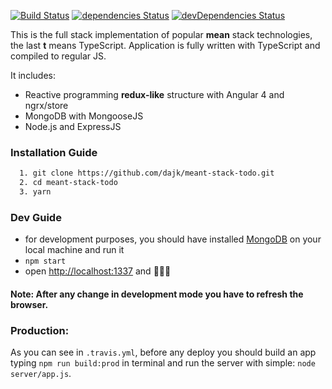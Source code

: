 [![Build Status](https://travis-ci.org/dajk/meant-stack-todo.svg?branch=master)](https://travis-ci.org/dajk/meant-stack-todo)
[![dependencies Status](https://david-dm.org/dajk/meant-stack-todo/status.svg)](https://david-dm.org/dajk/meant-stack-todo)
[![devDependencies Status](https://david-dm.org/dajk/meant-stack-todo/dev-status.svg)](https://david-dm.org/dajk/meant-stack-todo?type=dev)

This is the full stack implementation of popular __mean__ stack technologies, the last __t__ means TypeScript.
Application is fully written with TypeScript and compiled to regular JS.

It includes:

- Reactive programming __redux-like__  structure with Angular 4 and ngrx/store
- MongoDB with MongooseJS
- Node.js and ExpressJS

### Installation Guide

```bash
  1. git clone https://github.com/dajk/meant-stack-todo.git
  2. cd meant-stack-todo
  3. yarn
```


### Dev Guide

 - for development purposes, you should have installed [MongoDB](https://docs.mongodb.com/manual/installation/?jmp=footer) on your local machine and run it
 - `npm start`
 - open [http://localhost:1337](http://localhost:1337) and 🚀🚀🚀

#### Note: After any change in development mode you have to refresh the browser.


### Production: 

As you can see in `.travis.yml`, before any deploy you should build an app typing `npm run build:prod` in terminal and run the server with simple: `node server/app.js`.
